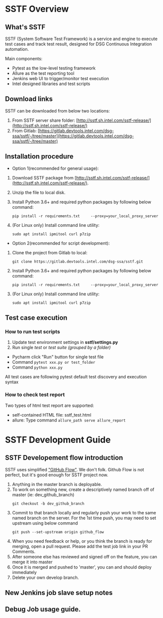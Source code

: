# SSTF Overview

## What's SSTF
SSTF (System Software Test Framework) is a service and engine to execute test cases and track test result, designed for DSG Continuous Integration automation.

Main components:

- Pytest as the low-level testing framework
- Allure as the test reporting tool
- Jenkins web UI to trigger/monitor test execution
- Intel designed libraries and     test scripts

## Download links

SSTF can be downloaded from below two locations:

1. From SSTF server share folder: [http://sstf.sh.intel.com/sstf-release/](http://sstf.sh.intel.com/sstf-release/)     
2. From Gitlab: [https://gitlab.devtools.intel.com/dsg-ssa/sstf/-/tree/master](https://gitlab.devtools.intel.com/dsg-ssa/sstf/-/tree/master)     

## Installation procedure

- Option 1(recommended for general usage):

1. Download SSTF package from [http://sstf.sh.intel.com/sstf-release/](http://sstf.sh.intel.com/sstf-release/).


2. Unzip the file to local disk.

3. Install Python 3.6+ and required python packages by following below command:

   ```
   pip install -r requirements.txt     --proxy=your_local_proxy_server
   ```

4. (For Linux only) Install command line utility:

    ```
   sudo apt install ipmitool curl p7zip
    ```

- Option 2(recommended for script development):

1. Clone the project from Gitlab to local:

   ```
   git clone https://gitlab.devtools.intel.com/dsg-ssa/sstf.git
   ```

2. Install Python 3.6+ and  required python packages by following below command:

   ```
   pip install -r requirements.txt     --proxy=your_local_proxy_server 
   ```

3. (For Linux only) Install command line utility:

   ```
   sudo apt install ipmitool curl p7zip
   ```

## Test case execution 

### How to run test scripts

1. Update test environment settings in **sstf/settings.py**     
2. Run single *test* or *test suite (grouped by a folder)*     

- Pycharm click "Run" button for single test file
- Command `pytest xxx.py or test_folder` 
- Command `python xxx.py` 

All test cases are following pytest default test discovery and execution syntax

### How to check test report

Two types of html test report are supported:

- self-contained HTML file:  sstf_test.html
- allure: Type command `allure_path serve allure_report`

# SSTF Development Guide

## SSTF Developement flow introduction  
SSTF uses simplified ["GitHub Flow"](https://githubflow.github.io/). We don't folk. Github Flow is not perfect, but it's good enough for SSTF project now. 
1. Anything in the master branch is deployable.
2. To work on something new, create a descriptively named branch off of master (ie: dev_github_branch)
   ```
   git checkout -b dev_github_branch
   ```
3. Commit to that branch locally and regularly push your work to the same named branch on the server. For the 1st time push, you may need to set upstream using below command
   ```
   git push --set-upstream origin github_flow
   ```
4. When you need feedback or help, or you think the branch is ready for merging, open a pull request. Please add the test job link in your PR Comments.  
5. After someone else has reviewed and signed off on the feature, you can merge it into master 
6. Once it is merged and pushed to 'master', you can and should deploy immediately
7. Delete your own develop branch. 


## New Jenkins job slave setup notes


## Debug Job usage guide.
